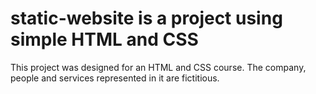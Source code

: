 # static-website is a project using simple HTML and CSS

This project was designed for an HTML and CSS course. The company, people and services represented in it are fictitious. 
